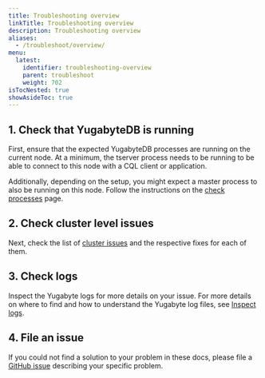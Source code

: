 ```yaml
---
title: Troubleshooting overview
linkTitle: Troubleshooting overview
description: Troubleshooting overview
aliases:
  - /troubleshoot/overview/
menu:
  latest:
    identifier: troubleshooting-overview
    parent: troubleshoot
    weight: 702
isTocNested: true
showAsideToc: true
---
```


## 1. Check that YugabyteDB is running

First, ensure that the expected YugabyteDB processes are running on the current node.
At a minimum, the tserver process needs to be running to be able to connect to this node with a CQL client or application.

Additionally, depending on the setup, you might expect a master process to also be running on this node.
Follow the instructions on the [check processes](../nodes/check-processes/) page.

## 2. Check cluster level issues

Next, check the list of [cluster issues](../cluster) and the respective fixes for each of them.

## 3. Check logs

Inspect the Yugabyte logs for more details on your issue. For more details on where to find and how to understand the Yugabyte log files, see [Inspect logs](../nodes/check-logs).

## 4. File an issue

If you could not find a solution to your problem in these docs, please file a [GitHub issue](https://github.com/yugabyte/yugabyte-db/issues) describing your specific problem.
